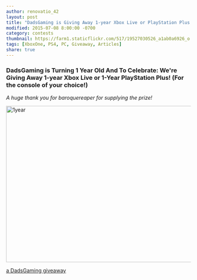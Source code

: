 ```yaml
---
author: renovatio_42
layout: post
title: "DadsGaming is Giving Away 1-year Xbox Live or PlayStation Plus!"
modified: 2015-07-08 8:00:00 -0700
category: contests
thumbnail: https://farm1.staticflickr.com/517/19527030526_a1ab0a6926_o.png
tags: [XboxOne, PS4, PC, Giveaway, Articles]
share: true
---
```


### DadsGaming is Turning 1 Year Old And To Celebrate: We're Giving Away 1-year Xbox Live or 1-Year PlayStation Plus! (For the console of your choice!) 

*A huge thank you for baroquereaper for supplying the prize!*

<a data-flickr-embed="true"  href="https://www.flickr.com/photos/126304189@N08/19527030526/in/dateposted-public/" title="1year"><img src="https://farm1.staticflickr.com/517/19527030526_b9afc13f51_b.jpg" width="1024" height="426" alt="1year"></a><script async src="//embedr.flickr.com/assets/client-code.js" charset="utf-8"></script>


<a class="rcptr" href="http://www.rafflecopter.com/rafl/display/5407d0de9/" rel="nofollow" data-raflid="5407d0de9" data-theme="classic" data-template="" id="rcwidget_232tvvcb">a DadsGaming giveaway</a>
<script src="//widget-prime.rafflecopter.com/launch.js"></script>